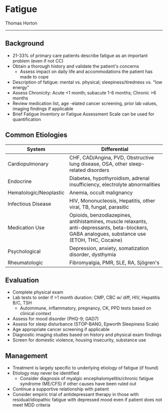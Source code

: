 # Fatigue

Thomas Horton

---

## Background

- 21-33% of primary care patients describe fatigue as an important
    problem (even if not CC)
- Obtain a thorough history and validate the patient's concerns
  - Assess impact on daily life and accommodations the patient has made
      to cope
- Description of fatigue: mental vs. physical; sleepiness/tiredness
    vs. "low energy"
- Assess Chronicity: Acute <1 month; subacute 1-6 months; Chronic >6
    months
- Review medication list, age -elated cancer screening, prior lab
    values, imaging findings if applicable
- Brief Fatigue Inventory or Fatigue Assessment Scale can be used for
    quantification

## Common Etiologies

| System                 | Differential                                                                                                                                    |
|------------------------|-------------------------------------------------------------------------------------------------------------------------------------------------|
| Cardiopulmonary        | CHF, CAD/Angina, PVD, Obstructive lung disease, OSA, other sleep-related disorders                                                              |
| Endocrine              | Diabetes, hypothyroidism, adrenal insufficiency, electrolyte abnormalities                                                                      |
| Hematologic/Neoplastic | Anemia, occult malignancy                                                                                                                       |
| Infectious Disease     | HIV, Mononucleosis, Hepatitis, other viral, TB, fungal, parasitic                                                                               |
| Medication Use         | Opioids, benzodiazepines, antihistamines, muscle relaxants, anti-depressants, beta-blockers, GABA analogues, substance use (ETOH, THC, Cocaine) |
| Psychological          | Depression, anxiety, somatization disorder, dysthymia                                                                                           |
| Rheumatologic          | Fibromyalgia, PMR, SLE, RA, Sjögren's                                                                                                           |

## Evaluation

- Complete physical exam
- Lab tests to order if >1 month duration: CMP, CBC w/ diff, HIV,
    Hepatitis B/C, TSH
  - Autoimmune, inflammatory, pregnancy, CK, PPD tests based on
      clinical context
- Assess for mood disorder (PHQ-9; GAD7)
- Assess for sleep disturbance (STOP-BANG, Epworth Sleepiness Scale)
- Age appropriate cancer screening if applicable
- Diagnostic imaging studies based on history and physical exam
    findings
- Screen for domestic violence, housing insecurity, substance use

## Management

- Treatment is largely specific to underlying etiology of fatigue (if
    found)
- Etiology may never be identified
  - Consider diagnosis of myalgic encephalomyelitis/chronic fatigue
      syndrome (ME/CFS) if other causes have been ruled out
- Continue a supportive relationship with patient
- Consider empiric trial of antidepressant therapy in those with
    residual/idiopathic fatigue with depressed mood even if patient does
    not meet MDD criteria
